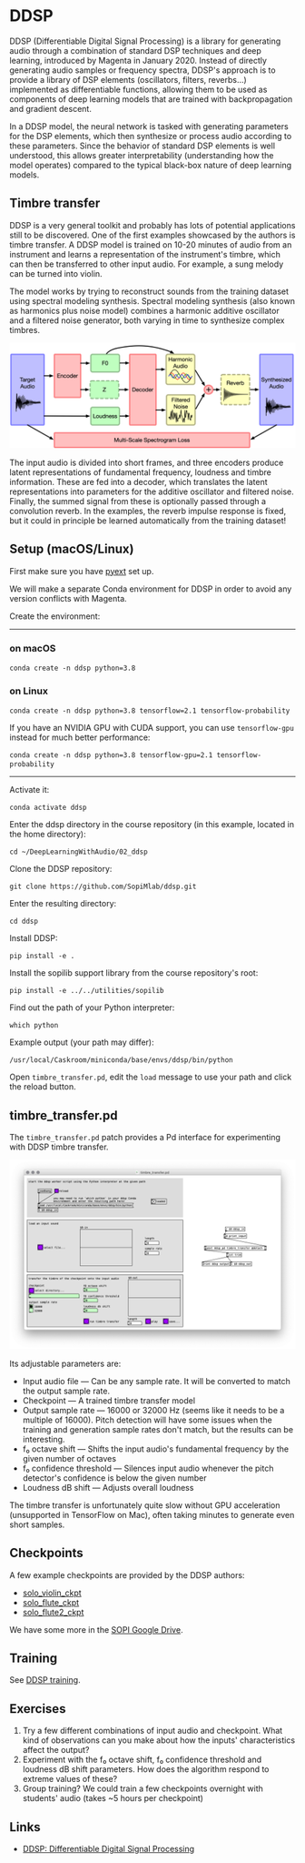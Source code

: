 # DDSP

DDSP (Differentiable Digital Signal Processing) is a library for generating audio through a combination of standard DSP techniques and deep learning, introduced by Magenta in January 2020. Instead of directly generating audio samples or frequency spectra, DDSP's approach is to provide a library of DSP elements (oscillators, filters, reverbs...) implemented as differentiable functions, allowing them to be used as components of deep learning models that are trained with backpropagation and gradient descent.

In a DDSP model, the neural network is tasked with generating parameters for the DSP elements, which then synthesize or process audio according to these parameters. Since the behavior of standard DSP elements is well understood, this allows greater interpretability (understanding how the model operates) compared to the typical black-box nature of deep learning models.

## Timbre transfer

DDSP is a very general toolkit and probably has lots of potential applications still to be discovered. One of the first examples showcased by the authors is timbre transfer. A DDSP model is trained on 10-20 minutes of audio from an instrument and learns a representation of the instrument's timbre, which can then be transferred to other input audio. For example, a sung melody can be turned into violin.

The model works by trying to reconstruct sounds from the training dataset using spectral modeling synthesis. Spectral modeling synthesis (also known as harmonics plus noise model) combines a harmonic additive oscillator and a filtered noise generator, both varying in time to synthesize complex timbres.

![DDSP autoencoder](media/ddsp-autoencoder.png)

The input audio is divided into short frames, and three encoders produce latent representations of fundamental frequency, loudness and timbre information. These are fed into a decoder, which translates the latent representations into parameters for the additive oscillator and filtered noise. Finally, the summed signal from these is optionally passed through a convolution reverb. In the examples, the reverb impulse response is fixed, but it could in principle be learned automatically from the training dataset!

## Setup (macOS/Linux)

First make sure you have [pyext](../utilities/pyext-setup/) set up.

We will make a separate Conda environment for DDSP in order to avoid any version conflicts with Magenta.

Create the environment:

----

### on macOS

```
conda create -n ddsp python=3.8
```

### on Linux

```
conda create -n ddsp python=3.8 tensorflow=2.1 tensorflow-probability
```

If you have an NVIDIA GPU with CUDA support, you can use `tensorflow-gpu` instead for much better performance:

```
conda create -n ddsp python=3.8 tensorflow-gpu=2.1 tensorflow-probability
```

----

Activate it:

```
conda activate ddsp
```

Enter the ddsp directory in the course repository (in this example, located in the home directory):

```
cd ~/DeepLearningWithAudio/02_ddsp
```

Clone the DDSP repository:

```
git clone https://github.com/SopiMlab/ddsp.git
```

Enter the resulting directory:

```
cd ddsp
```

Install DDSP:

```
pip install -e .
```

Install the sopilib support library from the course repository's root:

```
pip install -e ../../utilities/sopilib
```

Find out the path of your Python interpreter:

```
which python
```

Example output (your path may differ):

```
/usr/local/Caskroom/miniconda/base/envs/ddsp/bin/python
```

Open `timbre_transfer.pd`, edit the `load` message to use your path and click the reload button.

## timbre\_transfer.pd

The `timbre_transfer.pd` patch provides a Pd interface for experimenting with DDSP timbre transfer.

![timbre_transfer.pd](media/pd-timbre-transfer.png)

Its adjustable parameters are:

- Input audio file — Can be any sample rate. It will be converted to match the output sample rate.
- Checkpoint — A trained timbre transfer model
- Output sample rate — 16000 or 32000 Hz (seems like it needs to be a multiple of 16000). Pitch detection will have some issues when the training and generation sample rates don't match, but the results can be interesting.
- f₀ octave shift — Shifts the input audio's fundamental frequency by the given number of octaves
- f₀ confidence threshold — Silences input audio whenever the pitch detector's confidence is below the given number
- Loudness dB shift — Adjusts overall loudness

The timbre transfer is unfortunately quite slow without GPU acceleration (unsupported in TensorFlow on Mac), often taking minutes to generate even short samples.

## Checkpoints

A few example checkpoints are provided by the DDSP authors:

- [solo\_violin\_ckpt](https://storage.googleapis.com/ddsp/models/tf2/solo_violin_ckpt.zip)
- [solo\_flute\_ckpt](https://storage.googleapis.com/ddsp/models/tf2/solo_flute_ckpt.zip)
- [solo\_flute2\_ckpt](https://storage.googleapis.com/ddsp/models/tf2/solo_flute2_ckpt.zip)

We have some more in the [SOPI Google Drive](https://drive.google.com/drive/folders/1yoJhvr2UY0ID3AP6jumUItJJGSkiBEg_).

## Training

See [DDSP training](training.md).

## Exercises

1. Try a few different combinations of input audio and checkpoint. What kind of observations can you make about how the inputs' characteristics affect the output?
2. Experiment with the f₀ octave shift, f₀ confidence threshold and loudness dB shift parameters. How does the algorithm respond to extreme values of these?
3. Group training? We could train a few checkpoints overnight with students' audio (takes ~5 hours per checkpoint)

## Links

- [DDSP: Differentiable Digital Signal Processing](https://storage.googleapis.com/ddsp/index.html)